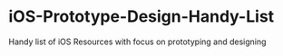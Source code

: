 iOS-Prototype-Design-Handy-List
===============================

Handy list of iOS Resources with focus on prototyping and designing
